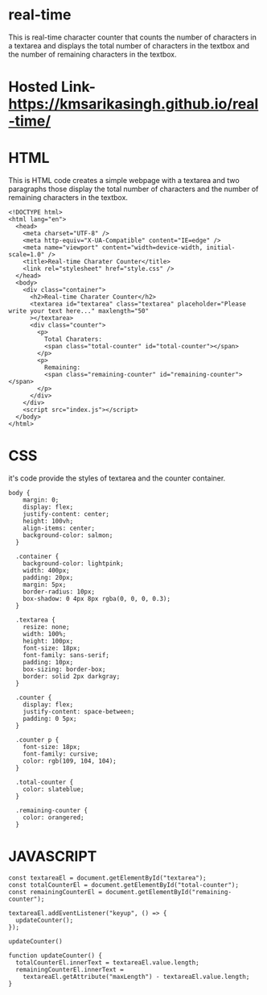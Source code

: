# real-time
This is  real-time character counter that counts the number of characters in a textarea and displays the total number of characters in the textbox and the number of remaining characters in the textbox.

# Hosted Link- https://kmsarikasingh.github.io/real-time/

# HTML
This is HTML code creates a simple webpage with a textarea and two paragraphs those display the total number of characters and the number of remaining characters in the textbox.
```
<!DOCTYPE html>
<html lang="en">
  <head>
    <meta charset="UTF-8" />
    <meta http-equiv="X-UA-Compatible" content="IE=edge" />
    <meta name="viewport" content="width=device-width, initial-scale=1.0" />
    <title>Real-time Charater Counter</title>
    <link rel="stylesheet" href="style.css" />
  </head>
  <body>
    <div class="container">
      <h2>Real-time Charater Counter</h2>
      <textarea id="textarea" class="textarea" placeholder="Please write your text here..." maxlength="50"
      ></textarea>
      <div class="counter">
        <p>
          Total Charaters:
          <span class="total-counter" id="total-counter"></span>
        </p>
        <p>
          Remaining:
          <span class="remaining-counter" id="remaining-counter"></span>
        </p>
      </div>
    </div>
    <script src="index.js"></script>
  </body>
</html>
```
# CSS
it's code provide the styles of textarea and the counter container.
```
body {
    margin: 0;
    display: flex;
    justify-content: center;
    height: 100vh;
    align-items: center;
    background-color: salmon;
  }
  
  .container {
    background-color: lightpink;
    width: 400px;
    padding: 20px;
    margin: 5px;
    border-radius: 10px;
    box-shadow: 0 4px 8px rgba(0, 0, 0, 0.3);
  }
  
  .textarea {
    resize: none;
    width: 100%;
    height: 100px;
    font-size: 18px;
    font-family: sans-serif;
    padding: 10px;
    box-sizing: border-box;
    border: solid 2px darkgray;
  }
  
  .counter {
    display: flex;
    justify-content: space-between;
    padding: 0 5px;
  }
  
  .counter p {
    font-size: 18px;
    font-family: cursive;
    color: rgb(109, 104, 104);
  }
  
  .total-counter {
    color: slateblue;
  }
  
  .remaining-counter {
    color: orangered;
  }
  ```
# JAVASCRIPT
```
const textareaEl = document.getElementById("textarea");
const totalCounterEl = document.getElementById("total-counter");
const remainingCounterEl = document.getElementById("remaining-counter");

textareaEl.addEventListener("keyup", () => {
  updateCounter();
});

updateCounter()

function updateCounter() {
  totalCounterEl.innerText = textareaEl.value.length;
  remainingCounterEl.innerText =
    textareaEl.getAttribute("maxLength") - textareaEl.value.length;
}
```

